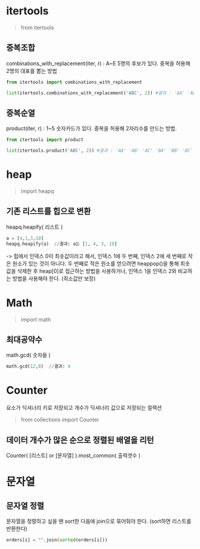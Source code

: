 # itertools
> from itertools

## 중복조합
combinations_with_replacement(iter, r) : A~E 5명의 후보가 있다. 중복을 허용해 2명의 대표를 뽑는 방법
```python
from itertools import combinations_with_replacement

list(itertools.combinations_with_replacement('ABC', 2)) #결과 : 'AA' 'AB' 'AC' 'BB' 'BC' 'CC' 
```

## 중복순열
product(iter, r) : 1~5 숫자카드가 있다. 중복을 허용해 2자리수를 만드는 방법.
```python
from itertools import product

list(itertools.product('ABC', 2)) #결과 : 'AA' 'AB' 'AC' 'BA' 'BB' 'BC' 'CA' 'CB' 'CC'
```



# heap
> import heapq

## 기존 리스트를 힙으로 변환
heapq.heapify( 리스트 )

```python
a = [4,1,3,10]
heapq.heapify(a)  //결과: a는 [1, 4, 3, 10]
```
-> 힙에서 인덱스 0이 최솟값이라고 해서, 인덱스 1에 두 번째, 인덱스 2에 세 번째로 작은 원소가 있는 것이 아니다.
두 번째로 작은 원소를 얻으려면 heappop()을 통해 최솟값을 삭제한 후 heap[0]로 접근하는 방법을 사용하거나, 인덱스 1을 인덱스 2와 비교하는 방법을 사용해야 한다. (최소값만 보장)


# Math
> import math

## 최대공약수
math.gcd( 숫자들 )

```python
math.gcd(12,8)  //결과: 4
```

# Counter
요소가 딕셔너리 키로 저장되고 개수가 딕셔너리 값으로 저장되는 컬렉션
> from collections import Counter

## 데이터 개수가 많은 순으로 정렬된 배열을 리턴
Counter( [리스트] or [문자열] ).most_common( 출력갯수 )

# 문자열
## 문자열 정렬
문자열을 정렬하고 싶을 땐 sort한 다음에 join으로 묶어줘야 한다. (sort하면 리스트를 반환한다)
```python
orders[i] = "".join(sorted(orders[i]))
```
